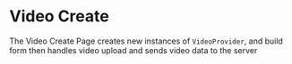 # Video Create

The Video Create Page creates new instances of `VideoProvider`,  and build form then handles video upload and sends video data to the server
